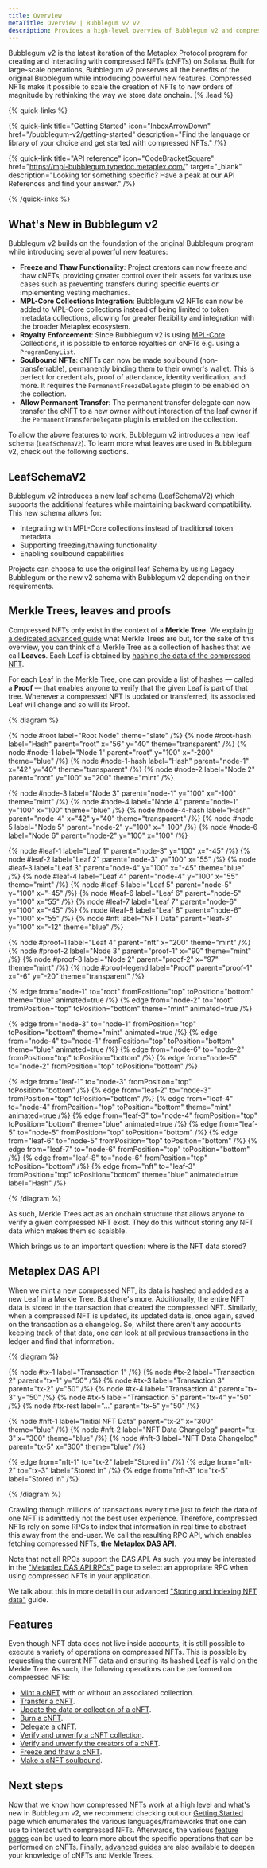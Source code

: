 ```yaml
---
title: Overview
metaTitle: Overview | Bubblegum v2 v2
description: Provides a high-level overview of Bubblegum v2 and compressed NFTs.
---
```


Bubblegum v2 is the latest iteration of the Metaplex Protocol program for creating and interacting with compressed NFTs (cNFTs) on Solana. Built for large-scale operations, Bubblegum v2 preserves all the benefits of the original Bubblegum while introducing powerful new features. Compressed NFTs make it possible to scale the creation of NFTs to new orders of magnitude by rethinking the way we store data onchain. {% .lead %}

{% quick-links %}

{% quick-link title="Getting Started" icon="InboxArrowDown" href="/bubblegum-v2/getting-started" description="Find the language or library of your choice and get started with compressed NFTs." /%}

{% quick-link title="API reference" icon="CodeBracketSquare" href="https://mpl-bubblegum.typedoc.metaplex.com/" target="_blank" description="Looking for something specific? Have a peak at our API References and find your answer." /%}

{% /quick-links %}

## What's New in Bubblegum v2

Bubblegum v2 builds on the foundation of the original Bubblegum program while introducing several powerful new features:

- **Freeze and Thaw Functionality**: Project creators can now freeze and thaw cNFTs, providing greater control over their assets for various use cases such as preventing transfers during specific events or implementing vesting mechanics.
- **MPL-Core Collections Integration**: Bubblegum v2 NFTs can now be added to MPL-Core collections instead of being limited to token metadata collections, allowing for greater flexibility and integration with the broader Metaplex ecosystem.
- **Royalty Enforcement**: Since Bubblegum v2 is using [MPL-Core](https://docs.metaplex.com/core/overview) Collections, it is possible to enforce royalties on cNFTs e.g. using a `ProgramDenyList`.
- **Soulbound NFTs**: cNFTs can now be made soulbound (non-transferrable), permanently binding them to their owner's wallet. This is perfect for credentials, proof of attendance, identity verification, and more. It requires the `PermanentFreezeDelegate` plugin to be enabled on the collection.
- **Allow Permanent Transfer**: The permanent transfer delegate can now transfer the cNFT to a new owner without interaction of the leaf owner if the `PermanentTransferDelegate` plugin is enabled on the collection.

To allow the above features to work, Bubblegum v2 introduces a new leaf schema (`LeafSchemaV2`). To learn more what leaves are used in Bubblegum v2, check out the following sections.

## LeafSchemaV2

Bubblegum v2 introduces a new leaf schema (LeafSchemaV2) which supports the additional features while maintaining backward compatibility. This new schema allows for:

- Integrating with MPL-Core collections instead of traditional token metadata
- Supporting freezing/thawing functionality
- Enabling soulbound capabilities

Projects can choose to use the original leaf Schema by using Legacy Bubblegum or the new v2 schema with Bubblegum v2 depending on their requirements.

## Merkle Trees, leaves and proofs

Compressed NFTs only exist in the context of a **Merkle Tree**. We explain [in a dedicated advanced guide](/bubblegum-v2/concurrent-merkle-trees) what Merkle Trees are but, for the sake of this overview, you can think of a Merkle Tree as a collection of hashes that we call **Leaves**. Each Leaf is obtained by [hashing the data of the compressed NFT](/bubblegum-v2/hashed-nft-data).

For each Leaf in the Merkle Tree, one can provide a list of hashes — called a **Proof** — that enables anyone to verify that the given Leaf is part of that tree. Whenever a compressed NFT is updated or transferred, its associated Leaf will change and so will its Proof.

{% diagram %}

{% node #root label="Root Node" theme="slate" /%}
{% node #root-hash label="Hash" parent="root" x="56" y="40" theme="transparent" /%}
{% node #node-1 label="Node 1" parent="root" y="100" x="-200" theme="blue" /%}
{% node #node-1-hash label="Hash" parent="node-1" x="42" y="40" theme="transparent" /%}
{% node #node-2 label="Node 2" parent="root" y="100" x="200" theme="mint" /%}

{% node #node-3 label="Node 3" parent="node-1" y="100" x="-100" theme="mint" /%}
{% node #node-4 label="Node 4" parent="node-1" y="100" x="100" theme="blue" /%}
{% node #node-4-hash label="Hash" parent="node-4" x="42" y="40" theme="transparent" /%}
{% node #node-5 label="Node 5" parent="node-2" y="100" x="-100" /%}
{% node #node-6 label="Node 6" parent="node-2" y="100" x="100" /%}

{% node #leaf-1 label="Leaf 1" parent="node-3" y="100" x="-45" /%}
{% node #leaf-2 label="Leaf 2" parent="node-3" y="100" x="55" /%}
{% node #leaf-3 label="Leaf 3" parent="node-4" y="100" x="-45" theme="blue" /%}
{% node #leaf-4 label="Leaf 4" parent="node-4" y="100" x="55" theme="mint" /%}
{% node #leaf-5 label="Leaf 5" parent="node-5" y="100" x="-45" /%}
{% node #leaf-6 label="Leaf 6" parent="node-5" y="100" x="55" /%}
{% node #leaf-7 label="Leaf 7" parent="node-6" y="100" x="-45" /%}
{% node #leaf-8 label="Leaf 8" parent="node-6" y="100" x="55" /%}
{% node #nft label="NFT Data" parent="leaf-3" y="100" x="-12" theme="blue" /%}

{% node #proof-1 label="Leaf 4" parent="nft" x="200" theme="mint" /%}
{% node #proof-2 label="Node 3" parent="proof-1" x="90" theme="mint" /%}
{% node #proof-3 label="Node 2" parent="proof-2" x="97" theme="mint" /%}
{% node #proof-legend label="Proof" parent="proof-1" x="-6" y="-20" theme="transparent" /%}

{% edge from="node-1" to="root" fromPosition="top" toPosition="bottom" theme="blue" animated=true /%}
{% edge from="node-2" to="root" fromPosition="top" toPosition="bottom" theme="mint" animated=true /%}

{% edge from="node-3" to="node-1" fromPosition="top" toPosition="bottom" theme="mint" animated=true /%}
{% edge from="node-4" to="node-1" fromPosition="top" toPosition="bottom" theme="blue" animated=true /%}
{% edge from="node-6" to="node-2" fromPosition="top" toPosition="bottom" /%}
{% edge from="node-5" to="node-2" fromPosition="top" toPosition="bottom" /%}

{% edge from="leaf-1" to="node-3" fromPosition="top" toPosition="bottom" /%}
{% edge from="leaf-2" to="node-3" fromPosition="top" toPosition="bottom" /%}
{% edge from="leaf-4" to="node-4" fromPosition="top" toPosition="bottom" theme="mint" animated=true /%}
{% edge from="leaf-3" to="node-4" fromPosition="top" toPosition="bottom" theme="blue" animated=true /%}
{% edge from="leaf-5" to="node-5" fromPosition="top" toPosition="bottom" /%}
{% edge from="leaf-6" to="node-5" fromPosition="top" toPosition="bottom" /%}
{% edge from="leaf-7" to="node-6" fromPosition="top" toPosition="bottom" /%}
{% edge from="leaf-8" to="node-6" fromPosition="top" toPosition="bottom" /%}
{% edge from="nft" to="leaf-3" fromPosition="top" toPosition="bottom" theme="blue" animated=true label="Hash" /%}

{% /diagram %}

As such, Merkle Trees act as an onchain structure that allows anyone to verify a given compressed NFT exist. They do this without storing any NFT data which makes them so scalable.

Which brings us to an important question: where is the NFT data stored?

## Metaplex DAS API

When we mint a new compressed NFT, its data is hashed and added as a new Leaf in a Merkle Tree. But there's more. Additionally, the entire NFT data is stored in the transaction that created the compressed NFT. Similarly, when a compressed NFT is updated, its updated data is, once again, saved on the transaction as a changelog. So, whilst there aren't any accounts keeping track of that data, one can look at all previous transactions in the ledger and find that information.

{% diagram %}

{% node #tx-1 label="Transaction 1" /%}
{% node #tx-2 label="Transaction 2" parent="tx-1" y="50" /%}
{% node #tx-3 label="Transaction 3" parent="tx-2" y="50" /%}
{% node #tx-4 label="Transaction 4" parent="tx-3" y="50" /%}
{% node #tx-5 label="Transaction 5" parent="tx-4" y="50" /%}
{% node #tx-rest label="..." parent="tx-5" y="50" /%}

{% node #nft-1 label="Initial NFT Data" parent="tx-2" x="300" theme="blue" /%}
{% node #nft-2 label="NFT Data Changelog" parent="tx-3" x="300" theme="blue" /%}
{% node #nft-3 label="NFT Data Changelog" parent="tx-5" x="300" theme="blue" /%}

{% edge from="nft-1" to="tx-2" label="Stored in" /%}
{% edge from="nft-2" to="tx-3" label="Stored in" /%}
{% edge from="nft-3" to="tx-5" label="Stored in" /%}

{% /diagram %}

Crawling through millions of transactions every time just to fetch the data of one NFT is admittedly not the best user experience. Therefore, compressed NFTs rely on some RPCs to index that information in real time to abstract this away from the end-user. We call the resulting RPC API, which enables fetching compressed NFTs, **the Metaplex DAS API**.

Note that not all RPCs support the DAS API. As such, you may be interested in the ["Metaplex DAS API RPCs"](/rpc-providers) page to select an appropriate RPC when using compressed NFTs in your application.

We talk about this in more detail in our advanced ["Storing and indexing NFT data"](/bubblegum-v2/stored-nft-data) guide.

## Features

Even though NFT data does not live inside accounts, it is still possible to execute a variety of operations on compressed NFTs. This is possible by requesting the current NFT data and ensuring its hashed Leaf is valid on the Merkle Tree. As such, the following operations can be performed on compressed NFTs:

- [Mint a cNFT](/bubblegum-v2/mint-cnfts) with or without an associated collection.
- [Transfer a cNFT](/bubblegum-v2/transfer-cnfts).
- [Update the data or collection of a cNFT](/bubblegum-v2/update-cnfts).
- [Burn a cNFT](/bubblegum-v2/burn-cnfts).
- [Delegate a cNFT](/bubblegum-v2/delegate-cnfts).
- [Verify and unverify a cNFT collection](/bubblegum-v2/verify-collections).
- [Verify and unverify the creators of a cNFT](/bubblegum-v2/verify-creators).
- [Freeze and thaw a cNFT](/bubblegum-v2/freeze-cnfts).
- [Make a cNFT soulbound](/bubblegum-v2/freeze-cnfts#create-a-soulbound-c-nft).


## Next steps

Now that we know how compressed NFTs work at a high level and what's new in Bubblegum v2, we recommend checking out our [Getting Started](/bubblegum-v2/getting-started) page which enumerates the various languages/frameworks that one can use to interact with compressed NFTs. Afterwards, the various [feature pages](/bubblegum-v2/create-trees) can be used to learn more about the specific operations that can be performed on cNFTs. Finally, [advanced guides](/bubblegum-v2/concurrent-merkle-trees) are also available to deepen your knowledge of cNFTs and Merkle Trees.
